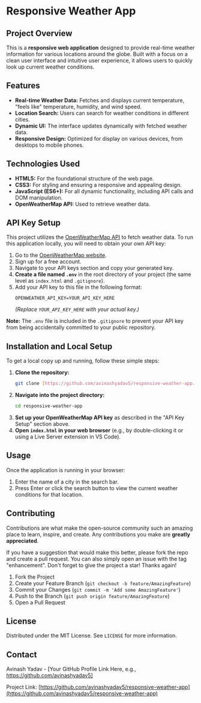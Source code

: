 # Responsive Weather App

## Project Overview

This is a **responsive web application** designed to provide real-time weather information for various locations around the globe. Built with a focus on a clean user interface and intuitive user experience, it allows users to quickly look up current weather conditions.

## Features

* **Real-time Weather Data:** Fetches and displays current temperature, "feels like" temperature, humidity, and wind speed.
* **Location Search:** Users can search for weather conditions in different cities.
* **Dynamic UI:** The interface updates dynamically with fetched weather data.
* **Responsive Design:** Optimized for display on various devices, from desktops to mobile phones.

## Technologies Used

* **HTML5:** For the foundational structure of the web page.
* **CSS3:** For styling and ensuring a responsive and appealing design.
* **JavaScript (ES6+):** For all dynamic functionality, including API calls and DOM manipulation.
* **OpenWeatherMap API:** Used to retrieve weather data.

## API Key Setup

This project utilizes the [OpenWeatherMap API](https://openweathermap.org/api) to fetch weather data. To run this application locally, you will need to obtain your own API key:

1.  Go to the [OpenWeatherMap website](https://openweathermap.org/).
2.  Sign up for a free account.
3.  Navigate to your API keys section and copy your generated key.
4.  **Create a file named `.env`** in the root directory of your project (the same level as `index.html` and `.gitignore`).
5.  Add your API key to this file in the following format:
    ```
    OPENWEATHER_API_KEY=YOUR_API_KEY_HERE
    ```
    *(Replace `YOUR_API_KEY_HERE` with your actual key.)*

**Note:** The `.env` file is included in the `.gitignore` to prevent your API key from being accidentally committed to your public repository.

## Installation and Local Setup

To get a local copy up and running, follow these simple steps:

1.  **Clone the repository:**
    ```bash
    git clone [https://github.com/avinashyadav5/responsive-weather-app.git](https://github.com/avinashyadav5/responsive-weather-app.git)
    ```
2.  **Navigate into the project directory:**
    ```bash
    cd responsive-weather-app
    ```
3.  **Set up your OpenWeatherMap API key** as described in the "API Key Setup" section above.
4.  **Open `index.html` in your web browser** (e.g., by double-clicking it or using a Live Server extension in VS Code).

## Usage

Once the application is running in your browser:

1.  Enter the name of a city in the search bar.
2.  Press Enter or click the search button to view the current weather conditions for that location.

## Contributing

Contributions are what make the open-source community such an amazing place to learn, inspire, and create. Any contributions you make are **greatly appreciated**.

If you have a suggestion that would make this better, please fork the repo and create a pull request. You can also simply open an issue with the tag "enhancement".
Don't forget to give the project a star! Thanks again!

1.  Fork the Project
2.  Create your Feature Branch (`git checkout -b feature/AmazingFeature`)
3.  Commit your Changes (`git commit -m 'Add some AmazingFeature'`)
4.  Push to the Branch (`git push origin feature/AmazingFeature`)
5.  Open a Pull Request

## License

Distributed under the MIT License. See `LICENSE` for more information.

## Contact

Avinash Yadav - [Your GitHub Profile Link Here, e.g., https://github.com/avinashyadav5] 

Project Link: [https://github.com/avinashyadav5/responsive-weather-app](https://github.com/avinashyadav5/responsive-weather-app)
